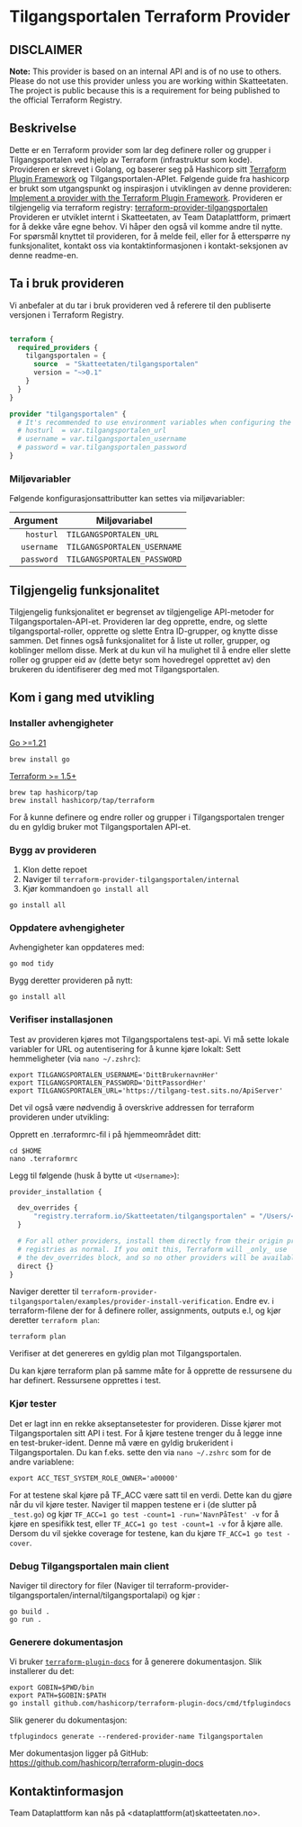 # Tilgangsportalen Terraform Provider

## DISCLAIMER

**Note:** This provider is based on an internal API and is of no use to others.
Please do not use this provider unless you are working within Skatteetaten. The
project is public because this is a requirement for being published to the
official Terraform Registry.

## Beskrivelse

Dette er en Terraform provider som lar deg definere roller og grupper i
Tilgangsportalen ved hjelp av Terraform (infrastruktur som kode). Provideren er
skrevet i Golang, og baserer seg på Hashicorp sitt
[Terraform Plugin Framework](https://github.com/hashicorp/terraform-plugin-framework)
og Tilgangsportalen-APIet. Følgende guide fra hashicorp er brukt som
utgangspunkt og inspirasjon i utviklingen av denne provideren:
[Implement a provider with the Terraform Plugin Framework](https://developer.hashicorp.com/terraform/tutorials/providers-plugin-framework/providers-plugin-framework-provider).
Provideren er tilgjengelig via terraform registry:
[terraform-provider-tilgangsportalen](https://registry.terraform.io/providers/Skatteetaten/tilgangsportalen/latest)
Provideren er utviklet internt i Skatteetaten, av Team Dataplattform, primært
for å dekke våre egne behov. Vi håper den også vil komme andre til nytte. For
spørsmål knyttet til provideren, for å melde feil, eller for å etterspørre ny
funksjonalitet, kontakt oss via kontaktinformasjonen i kontakt-seksjonen av
denne readme-en.

## Ta i bruk provideren

Vi anbefaler at du tar i bruk provideren ved å referere til den publiserte
versjonen i Terraform Registry.

```terraform

terraform {
  required_providers {
    tilgangsportalen = {
      source  = "Skatteetaten/tilgangsportalen"
      version = "~>0.1"
    }
  }
}

provider "tilgangsportalen" {
  # It's recommended to use environment variables when configuring the provider
  # hosturl  = var.tilgangsportalen_url
  # username = var.tilgangsportalen_username
  # password = var.tilgangsportalen_password
}
```

### Miljøvariabler

Følgende konfigurasjonsattributter kan settes via miljøvariabler:

|   Argument | Miljøvariabel               |
| ---------: | --------------------------- |
|  `hosturl` | `TILGANGSPORTALEN_URL`      |
| `username` | `TILGANGSPORTALEN_USERNAME` |
| `password` | `TILGANGSPORTALEN_PASSWORD` |

## Tilgjengelig funksjonalitet

Tilgjengelig funksjonalitet er begrenset av tilgjengelige API-metoder for
Tilgangsportalen-API-et. Provideren lar deg opprette, endre, og slette
tilgangsportal-roller, opprette og slette Entra ID-grupper, og knytte disse
sammen. Det finnes også funksjonalitet for å liste ut roller, grupper, og
koblinger mellom disse. Merk at du kun vil ha mulighet til å endre eller slette
roller og grupper eid av (dette betyr som hovedregel opprettet av) den brukeren
du identifiserer deg med mot Tilgangsportalen.

## Kom i gang med utvikling

### Installer avhengigheter

[Go >=1.21](https://go.dev/doc/install)

```shell
brew install go
```

[Terraform >= 1.5+](https://developer.hashicorp.com/terraform/tutorials/aws-get-started/install-cli)

```shell
brew tap hashicorp/tap
brew install hashicorp/tap/terraform
```

For å kunne definere og endre roller og grupper i Tilgangsportalen trenger du en
gyldig bruker mot Tilgangsportalen API-et.

### Bygg av provideren

1. Klon dette repoet
2. Naviger til `terraform-provider-tilgangsportalen/internal`
3. Kjør kommandoen `go install all`

```shell
go install all

```

### Oppdatere avhengigheter

Avhengigheter kan oppdateres med:

```shell
go mod tidy

```

Bygg deretter provideren på nytt:

```shell
go install all

```

### Verifiser installasjonen

Test av provideren kjøres mot Tilgangsportalens test-api. Vi må sette lokale
variabler for URL og autentisering for å kunne kjøre lokalt: Sett hemmeligheter
(via `nano ~/.zshrc`):

```shell
export TILGANGSPORTALEN_USERNAME='DittBrukernavnHer'
export TILGANGSPORTALEN_PASSWORD='DittPassordHer'
export TILGANGSPORTALEN_URL='https://tilgang-test.sits.no/ApiServer'
```

Det vil også være nødvendig å overskrive addressen for terraform provideren
under utvikling:

Opprett en .terraformrc-fil i på hjemmeområdet ditt:

```shell
cd $HOME
nano .terraformrc
```

Legg til følgende (husk å bytte ut `<Username>`):

```terraform
provider_installation {

  dev_overrides {
      "registry.terraform.io/Skatteetaten/tilgangsportalen" = "/Users/<Username>/go/bin"
  }

  # For all other providers, install them directly from their origin provider
  # registries as normal. If you omit this, Terraform will _only_ use
  # the dev_overrides block, and so no other providers will be available.
  direct {}
}
```

Naviger deretter til
`terraform-provider-tilgangsportalen/examples/provider-install-verification`.
Endre ev. i terraform-filene der for å definere roller, assignments, outputs
e.l, og kjør deretter `terraform plan`:

```shell
terraform plan
```

Verifiser at det genereres en gyldig plan mot Tilgangsportalen.

Du kan kjøre terraform plan på samme måte for å opprette de ressursene du har
definert. Ressursene opprettes i test.

### Kjør tester

Det er lagt inn en rekke akseptansetester for provideren. Disse kjører mot
Tilgangsportalen sitt API i test. For å kjøre testene trenger du å legge inne en
test-bruker-ident. Denne må være en gyldig brukerident i Tilgangsportalen. Du
kan f.eks. sette den via `nano ~/.zshrc` som for de andre variablene:

```shell
export ACC_TEST_SYSTEM_ROLE_OWNER='a00000'
```

For at testene skal kjøre på TF_ACC være satt til en verdi. Dette kan du gjøre
når du vil kjøre tester. Naviger til mappen testene er i (de slutter på
`_test.go`) og kjør `TF_ACC=1 go test -count=1 -run='NavnPåTest' -v` for å kjøre
en spesifikk test, eller `TF_ACC=1 go test -count=1 -v` for å kjøre alle. Dersom
du vil sjekke coverage for testene, kan du kjøre `TF_ACC=1 go test -cover`.

### Debug Tilgangsportalen main client

Naviger til directory for filer (Naviger til
terraform-provider-tilgangsportalen/internal/tilgangsportalapi) og kjør :

```shell
go build .
go run .
```

### Generere dokumentasjon

Vi bruker [`terraform-plugin-docs`](https://github.com/hashicorp/terraform-plugin-docs)
for å generere dokumentasjon. Slik installerer du det:

```shell
export GOBIN=$PWD/bin
export PATH=$GOBIN:$PATH
go install github.com/hashicorp/terraform-plugin-docs/cmd/tfplugindocs
```

Slik generer du dokumentasjon:

```shell
tfplugindocs generate --rendered-provider-name Tilgangsportalen
```

Mer dokumentasjon ligger på GitHub: <https://github.com/hashicorp/terraform-plugin-docs>

## Kontaktinformasjon

Team Dataplattform kan nås på <dataplattform(at)skatteetaten.no>.
